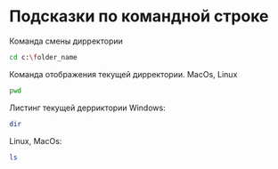 # Подсказки по командной строке

Команда смены дирректории

```sh
cd c:\folder_name
```

Команда отображения текущей дирректории. MacOs, Linux
```sh
pwd
```

Листинг текущей дерриктории
Windows:
```sh
dir
```
Linux, MacOs:
```sh
ls
```
